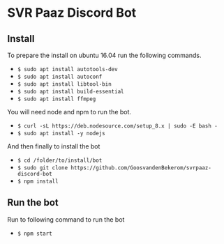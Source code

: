 # SVR Paaz Discord Bot

## Install

To prepare the install on ubuntu 16.04 run the following commands.
- `$ sudo apt install autotools-dev`
- `$ sudo apt install autoconf`
- `$ sudo apt install libtool-bin`
- `$ sudo apt install build-essential`
- `$ sudo apt install ffmpeg`

You will need node and npm to run the bot.
- `$ curl -sL https://deb.nodesource.com/setup_8.x | sudo -E bash -`
- `$ sudo apt install -y nodejs`

And then finally to install the bot
- `$ cd /folder/to/install/bot `
- `$ sudo git clone https://github.com/GoosvandenBekerom/svrpaaz-discord-bot`
- `$ npm install`

## Run the bot
Run to following command to run the bot
- `$ npm start`

